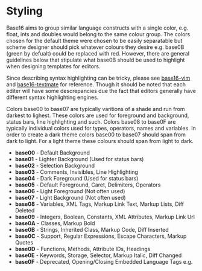 # Styling
Base16 aims to group similar language constructs with a single color, e.g. float, ints and doubles would belong to the same colour group. The colors chosen for the default theme were chosen to be easily separatable but scheme designer should pick whatever colours they desire e.g. base0B (green by defualt) could be replaced with red. However, there are general guidelines below that stipulate what base0B should be used to highlight when designing templates for editors.

Since describing syntax highlighting can be tricky, please see [base16-vim](https://github.com/chriskempson/base16-vim/) and [base16-textmate](https://github.com/chriskempson/base16-textmate/) for reference. Though it should be noted that each editer will have some descrepancies due the fact that editors generally have different syntax highlighting engines.

Colors base00 to base07 are typically varitions of a shade and run from darkest to lighest. These colors are used for foreground and background, status bars, line highlighting and such. Colors base08 to base0F are typically individual colors used for types, operators, names and variables. In order to create a dark theme colors base00 to base07 should span from dark to light. For a light theme these colours should span from light to dark.

- **base00** - Default Background
- **base01** - Lighter Background (Used for status bars)
- **base02** - Selection Background
- **base03** - Comments, Invisibles, Line Highlighting
- **base04** - Dark Foreground (Used for status bars)
- **base05** - Default Foreground, Caret, Delimiters, Operators
- **base06** - Light Foreground (Not often used)
- **base07** - Light Background (Not often used)
- **base08** - Variables, XML Tags, Markup Link Text, Markup Lists, Diff Deleted
- **base09** - Integers, Boolean, Constants, XML Attributes, Markup Link Url
- **base0A** - Classes, Markup Bold
- **base0B** - Strings, Inherited Class, Markup Code, Diff Inserted
- **base0C** - Support, Regular Expressions, Escape Characters, Markup Quotes
- **base0D** - Functions, Methods, Attribute IDs, Headings
- **base0E** - Keywords, Storage, Selector, Markup Italic, Diff Changed
- **base0F** - Deprecated, Opening/Closing Embedded Language Tags e.g. <?php ?>